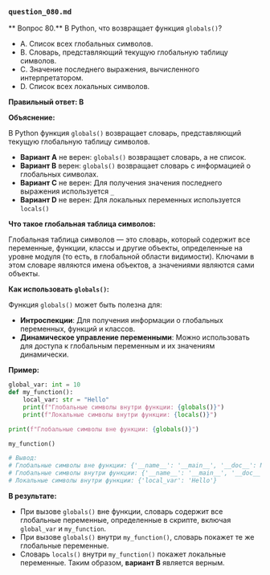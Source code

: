### `question_080.md`

** Вопрос 80.** В Python, что возвращает функция `globals()`?

- A.  Список всех глобальных символов.
- B.  Словарь, представляющий текущую глобальную таблицу символов.
- C.  Значение последнего выражения, вычисленного интерпретатором.
- D.  Список всех локальных символов.

**Правильный ответ: B**

**Объяснение:**

В Python функция `globals()` возвращает словарь, представляющий текущую глобальную таблицу символов.

*   **Вариант A** не верен:  `globals()` возвращает словарь, а не список.
*  **Вариант B** верен: `globals()` возвращает словарь с информацией о глобальных символах.
*   **Вариант C** не верен: Для получения значения последнего выражения используется `_`
*   **Вариант D** не верен: Для локальных переменных используется `locals()`

**Что такое глобальная таблица символов:**

Глобальная таблица символов — это словарь, который содержит все переменные, функции, классы и другие объекты, определенные на уровне модуля (то есть, в глобальной области видимости). Ключами в этом словаре являются имена объектов, а значениями являются сами объекты.

**Как использовать `globals()`:**

Функция `globals()` может быть полезна для:
* **Интроспекции**: Для получения информации о глобальных переменных, функций и классов.
* **Динамическое управление переменными**:  Можно использовать для доступа к глобальным переменным и их значениям динамически.

**Пример:**

```python
global_var: int = 10
def my_function():
    local_var: str = "Hello"
    print(f"Глобальные символы внутри функции: {globals()}")
    print(f"Локальные символы внутри функции: {locals()}")

print(f"Глобальные символы вне функции: {globals()}")

my_function()

# Вывод:
# Глобальные символы вне функции: {'__name__': '__main__', '__doc__': None, '__package__': None, '__loader__': <_frozen_importlib_external.SourceFileLoader object at 0x...>, '__spec__': None, '__annotations__': {}, '__builtins__': <module 'builtins' (built-in)>, '__file__': '...', '__cached__': None, 'global_var': 10, 'my_function': <function my_function at 0x...>}
# Глобальные символы внутри функции: {'__name__': '__main__', '__doc__': None, '__package__': None, '__loader__': <_frozen_importlib_external.SourceFileLoader object at 0x...>, '__spec__': None, '__annotations__': {}, '__builtins__': <module 'builtins' (built-in)>, '__file__': '...', '__cached__': None, 'global_var': 10, 'my_function': <function my_function at 0x...> }
# Локальные символы внутри функции: {'local_var': 'Hello'}
```

**В результате:**

*   При вызове `globals()` вне функции, словарь содержит все глобальные переменные, определенные в скрипте, включая `global_var` и `my_function`.
*   При вызове `globals()` внутри `my_function()`, словарь покажет те же глобальные переменные.
*  Словарь `locals()` внутри `my_function()` покажет локальные переменные.
Таким образом, **вариант B** является верным.
